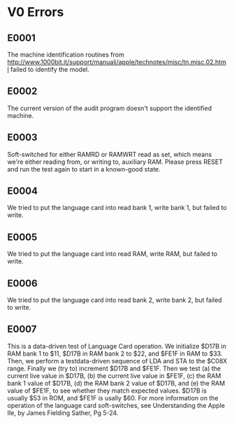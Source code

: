 # V0 Errors

## E0001

The machine identification routines from http://www.1000bit.it/support/manuali/apple/technotes/misc/tn.misc.02.html failed to identify the model.

## E0002

The current version of the audit program doesn't support the identified machine.

## E0003

Soft-switched for either RAMRD or RAMWRT read as set, which means we're either reading from, or writing to, auxiliary RAM. Please press RESET and run the test again to start in a known-good state.

## E0004

We tried to put the language card into read bank 1, write bank 1, but failed to write.

## E0005

We tried to put the language card into read RAM, write RAM, but failed to write.

## E0006

We tried to put the language card into read bank 2, write bank 2, but failed to write.

## E0007

This is a data-driven test of Language Card operation. We initialize $D17B in RAM bank 1 to $11, $D17B in RAM bank 2 to $22, and $FE1F in RAM to $33. Then, we perform a testdata-driven sequence of LDA and STA to the $C08X range. Finally we (try to) increment $D17B and $FE1F. Then we test (a) the current live value in $D17B, (b) the current live value in $FE1F, (c) the RAM bank 1 value of $D17B, (d) the RAM bank 2 value of $D17B, and (e) the RAM value of $FE1F, to see whether they match expected values. $D17B is usually $53 in ROM, and $FE1F is usally $60. For more information on the operation of the language card soft-switches, see Understanding the Apple IIe, by James Fielding Sather, Pg 5-24.
